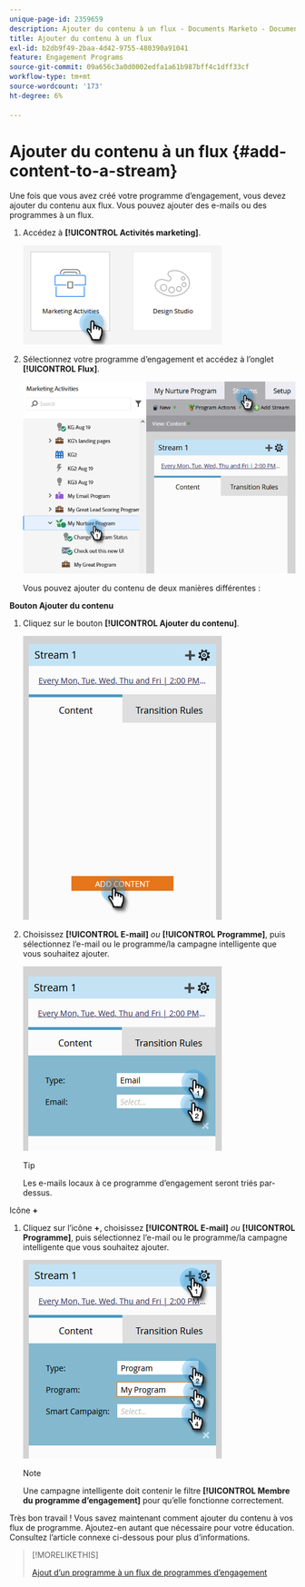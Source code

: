 ```yaml
---
unique-page-id: 2359659
description: Ajouter du contenu à un flux - Documents Marketo - Documentation du produit
title: Ajouter du contenu à un flux
exl-id: b2db9f49-2baa-4d42-9755-480390a91041
feature: Engagement Programs
source-git-commit: 09a656c3a0d0002edfa1a61b987bff4c1dff33cf
workflow-type: tm+mt
source-wordcount: '173'
ht-degree: 6%

---
```


# Ajouter du contenu à un flux {#add-content-to-a-stream}

Une fois que vous avez créé votre programme d’engagement, vous devez ajouter du contenu aux flux. Vous pouvez ajouter des e-mails ou des programmes à un flux.

1. Accédez à **[!UICONTROL Activités marketing]**.

   ![](assets/add-content-to-a-stream-1.png)

1. Sélectionnez votre programme d’engagement et accédez à l’onglet **[!UICONTROL Flux]**.

   ![](assets/add-content-to-a-stream-2.png)

   Vous pouvez ajouter du contenu de deux manières différentes :

**Bouton Ajouter du contenu**

1. Cliquez sur le bouton **[!UICONTROL Ajouter du contenu]**.

   ![](assets/add-content-to-a-stream-3.png)

1. Choisissez **[!UICONTROL E-mail]** _ou_ **[!UICONTROL Programme]**, puis sélectionnez l’e-mail ou le programme/la campagne intelligente que vous souhaitez ajouter.

   ![](assets/add-content-to-a-stream-4.png)

   >[!TIP]
   >
   >Les e-mails locaux à ce programme d’engagement seront triés par-dessus.

Icône **+**

1. Cliquez sur l’icône **+**, choisissez **[!UICONTROL E-mail]** _ou_ **[!UICONTROL Programme]**, puis sélectionnez l’e-mail ou le programme/la campagne intelligente que vous souhaitez ajouter.

   ![](assets/add-content-to-a-stream-5.png)

   >[!NOTE]
   >
   >Une campagne intelligente doit contenir le filtre **[!UICONTROL Membre du programme d’engagement]** pour qu’elle fonctionne correctement.

Très bon travail ! Vous savez maintenant comment ajouter du contenu à vos flux de programme. Ajoutez-en autant que nécessaire pour votre éducation. Consultez l’article connexe ci-dessous pour plus d’informations.

>[!MORELIKETHIS]
>
>[Ajout d’un programme à un flux de programmes d’engagement](/help/marketo/product-docs/email-marketing/drip-nurturing/creating-an-engagement-program/adding-a-program-to-an-engagement-program-stream.md)
